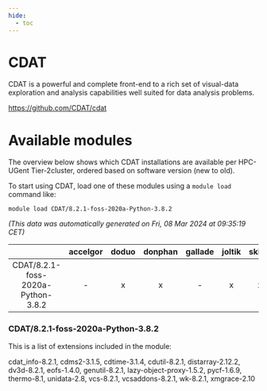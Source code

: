 ```yaml
---
hide:
  - toc
---
```


CDAT
====


CDAT is a powerful and complete front-end to a rich set of visual-data exploration and analysis capabilities well suited for data analysis problems.

https://github.com/CDAT/cdat
# Available modules


The overview below shows which CDAT installations are available per HPC-UGent Tier-2cluster, ordered based on software version (new to old).

To start using CDAT, load one of these modules using a `module load` command like:

```shell
module load CDAT/8.2.1-foss-2020a-Python-3.8.2
```

*(This data was automatically generated on Fri, 08 Mar 2024 at 09:35:19 CET)*  

| |accelgor|doduo|donphan|gallade|joltik|skitty|
| :---: | :---: | :---: | :---: | :---: | :---: | :---: |
|CDAT/8.2.1-foss-2020a-Python-3.8.2|-|x|x|-|x|x|


### CDAT/8.2.1-foss-2020a-Python-3.8.2

This is a list of extensions included in the module:

cdat_info-8.2.1, cdms2-3.1.5, cdtime-3.1.4, cdutil-8.2.1, distarray-2.12.2, dv3d-8.2.1, eofs-1.4.0, genutil-8.2.1, lazy-object-proxy-1.5.2, pycf-1.6.9, thermo-8.1, unidata-2.8, vcs-8.2.1, vcsaddons-8.2.1, wk-8.2.1, xmgrace-2.10